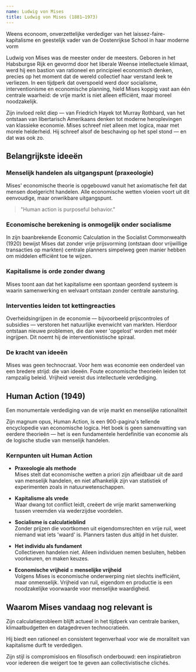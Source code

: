 ```yaml
---
name: Ludwig von Mises
title: Ludwig von Mises (1881–1973)
---
```


Weens econoom, onverzettelijke verdediger van het laissez-faire-kapitalisme en geestelijk vader van de Oostenrijkse School in haar moderne vorm

Ludwig von Mises was de meester onder de meesters. Geboren in het Habsburgse Rijk en gevormd door het liberale Weense intellectuele klimaat, werd hij een bastion van rationeel en principieel economisch denken, precies op het moment dat de wereld collectief haar verstand leek te verliezen. In een tijdperk dat overspoeld werd door socialisme, interventionisme en economische planning, hield Mises koppig vast aan één centrale waarheid: de vrije markt is niet alleen efficiënt, maar moreel noodzakelijk.

Zijn invloed reikt diep — van Friedrich Hayek tot Murray Rothbard, van het ontstaan van libertarisch Amerikaans denken tot moderne heroplevingen van klassieke economie. Mises schreef niet alleen met logica, maar met morele helderheid. Hij schreef alsof de beschaving op het spel stond — en dat was ook zo.

## Belangrijkste ideeën

### Menselijk handelen als uitgangspunt (praxeologie)
Mises' economische theorie is opgebouwd vanuit het axiomatische feit dat mensen doelgericht handelen. Alle economische wetten vloeien voort uit dit eenvoudige, maar onwrikbare uitgangspunt.

> "Human action is purposeful behavior."

### Economische berekening is onmogelijk onder socialisme
In zijn baanbrekende Economic Calculation in the Socialist Commonwealth (1920) bewijst Mises dat zonder vrije prijsvorming (ontstaan door vrijwillige transacties op markten) centrale planners simpelweg geen manier hebben om middelen efficiënt toe te wijzen.

### Kapitalisme is orde zonder dwang
Mises toont aan dat het kapitalisme een spontaan geordend systeem is waarin samenwerking en welvaart ontstaan zonder centrale aansturing.

### Interventies leiden tot kettingreacties
Overheidsingrijpen in de economie — bijvoorbeeld prijscontroles of subsidies — verstoren het natuurlijke evenwicht van markten. Hierdoor ontstaan nieuwe problemen, die dan weer 'opgelost' worden met méér ingrijpen. Dit noemt hij de interventionistische spiraal.

### De kracht van ideeën
Mises was geen technocraat. Voor hem was economie een onderdeel van een bredere strijd: die van ideeën. Foute economische theorieën leiden tot rampzalig beleid. Vrijheid vereist dus intellectuele verdediging.

## Human Action (1949)
Een monumentale verdediging van de vrije markt en menselijke rationaliteit

Zijn magnum opus, Human Action, is een 900-pagina's tellende encyclopedie van economische logica. Het boek is geen samenvatting van eerdere theorieën — het is een fundamentele herdefinitie van economie als de logische studie van menselijk handelen.

### Kernpunten uit Human Action

- **Praxeologie als methode**  
  Mises stelt dat economische wetten a priori zijn afleidbaar uit de aard van menselijk handelen, en niet afhankelijk zijn van statistiek of experimenten zoals in natuurwetenschappen.

- **Kapitalisme als vrede**  
  Waar dwang tot conflict leidt, creëert de vrije markt samenwerking tussen vreemden via wederzijdse voordelen.

- **Socialisme is calculatieblind**  
  Zonder prijzen die voortkomen uit eigendomsrechten en vrije ruil, weet niemand wat iets 'waard' is. Planners tasten dus altijd in het duister.

- **Het individu als fundament**  
  Collectieven handelen niet. Alleen individuen nemen besluiten, hebben voorkeuren, en maken keuzes.

- **Economische vrijheid = menselijke vrijheid**  
  Volgens Mises is economische onderwerping niet slechts inefficiënt, maar onmenselijk. Vrijheid van ruil, eigendom en productie is een noodzakelijke voorwaarde voor menselijke waardigheid.

## Waarom Mises vandaag nog relevant is

Zijn calculatieprobleem blijft actueel in het tijdperk van centrale banken, klimaatbudgetten en datagedreven technocratieën.

Hij biedt een rationeel en consistent tegenverhaal voor wie de moraliteit van kapitalisme durft te verdedigen.

Zijn stijl is compromisloos en filosofisch onderbouwd: een inspiratiebron voor iedereen die weigert toe te geven aan collectivistische clichés.
